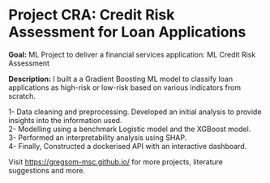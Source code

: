<h1>
Project CRA: Credit Risk Assessment for Loan Applications
</h1>

**Goal:** ML Project to deliver a financial services application: ML Credit Risk Assessment

**Description:** I built a a Gradient Boosting ML model to classify loan applications as high-risk or low-risk based on various indicators from scratch. 

1- Data cleaning and preprocessing. Developed an initial analysis to provide insights into the information used. <br>
2- Modelling using a benchmark Logistic model and the XGBoost model.<br>
3- Performed an interpretability analysis using SHAP. <br>
4- Finally, Constructed a dockerised API with an interactive dashboard.<br>

Visit https://gregsom-msc.github.io/ for more projects, literature suggestions and more.
